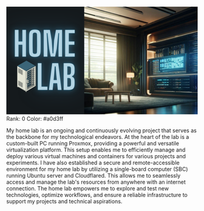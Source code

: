 ![HomeLab](https://raw.githubusercontent.com/MaxFdev/HomeLab/refs/heads/main/HomeLab.png)
Rank: 0
Color: #a0d3ff

My home lab is an ongoing and continuously evolving project that serves as the backbone for my technological endeavors. At the heart of the lab is a custom-built PC running Proxmox, providing a powerful and versatile virtualization platform. This setup enables me to efficiently manage and deploy various virtual machines and containers for various projects and experiments. I have also established a secure and remote-accessible environment for my home lab by utilizing a single-board computer (SBC) running Ubuntu server and Cloudflared. This allows me to seamlessly access and manage the lab's resources from anywhere with an internet connection. The home lab empowers me to explore and test new technologies, optimize workflows, and ensure a reliable infrastructure to support my projects and technical aspirations.
